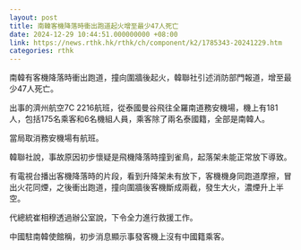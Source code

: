 ```yaml
---
layout: post
title: 南韓客機降落時衝出跑道起火增至最少47人死亡
date: 2024-12-29 10:44:51.000000000 +08:00
link: https://news.rthk.hk/rthk/ch/component/k2/1785343-20241229.htm
categories: rthk
---
```


南韓有客機降落時衝出跑道，撞向圍牆後起火，韓聯社引述消防部門報道，增至最少47人死亡。

出事的濟州航空7C 2216航班，從泰國曼谷飛往全羅南道務安機場，機上有181人，包括175名乘客和6名機組人員，乘客除了兩名泰國籍，全部是南韓人。

當局取消務安機場有航班。

韓聯社說，事故原因初步懷疑是飛機降落時撞到雀鳥，起落架未能正常放下導致。

有電視台播出客機降落時的片段，看到升降架未有放下，客機機身同跑道摩擦，冒出火花同煙，之後衝出跑道，撞向圍牆後客機斷成兩截，發生大火，濃煙升上半空。

代總統崔相穆透過辦公室說，下令全力進行救援工作。

中國駐南韓使館稱，初步消息顯示事發客機上沒有中國籍乘客。
